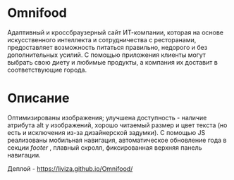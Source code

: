 # Omnifood

Адаптивный и кроссбраузерный сайт ИТ-компании, которая на основе искусственного интеллекта и сотрудничества с ресторанами, предоставляет возможность питаться правильно, недорого и без дополнительных усилий. С помощью приложения клиенты могут выбрать свою диету и любимые продукты, а компания их доставит в соответствующие города.

# Описание

Оптимизированы изображения; улучшена доступность - наличие атрибута alt у изображений, хорошо читаемый размер и цвет текста (но есть и исключения из-за дизайнерской задумки).
С помощью JS реализованы мобильная навигация, автоматическое обновление года в секции _footer_ , плавный скролл, фиксированная верхняя панель навигации.

Деплой - https://liviza.github.io/Omnifood/
